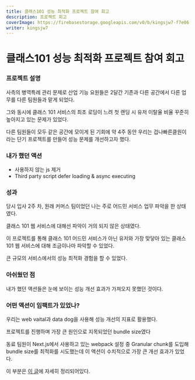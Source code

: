 ```yaml
---
title: 클래스101 성능 최적화 프로젝트 참여 회고
description: 프로젝트 회고 
coverImage: https://firebasestorage.googleapis.com/v0/b/kingsjw7-f7e06.appspot.com/o/images%2Fclass101-logo.jpeg?alt=media&token=5ac85787-a68b-4f9f-a870-78468b5c6b8a
writer: kingsjw7
---
```


# 클래스101 성능 최적화 프로젝트 참여 회고

### 프로젝트 설명
사측의 병역특례 관리 문제로 산업 기능 요원들은 2달간 기존과 다른 공간에서 다른 업무를 다른 팀원들과 맡게 되었다.

그와 동시에 클래스 101 서비스의 최초 로딩이 느려 첫 랜딩 시 유저 이탈율 비율 꾸준히 높아지고 있는 문제가 있었다.

다른 팀원들이 모두 같은 공간에 모이게 된 기회에 약 4주 동안 우리는 겁나빠른클원이라는 단기 프로젝트를 만들어 성능 문제를 개선하고자 했다.

### 내가 했던 액션
- 사용하지 않는 js 제거
- Third party script defer loading & async executing

### 성과
당시 입사 2주 차, 원래 커머스 팀이었던 나는 주로 어드민 서비스 업무 파악을 한 상태였다.

클래스 101 웹 서비스에 대해선 파악이 거의 되지 않은 상태였다.

이 프로젝트를 통해 클래스 101 어드민 서비스가 아닌 유저와 가장 맞닿아 있는 클래스 101 웹 서비스에 대해 조금이나마 파악할 수 있었다.

큰 규모의 서비스에서의 성능 최적화 경험을 할 수 있었다.

### 아쉬웠던 점
내가 했던 액션들은 눈에 보이는 성능 개선 효과가 가져오지 못했던 것이다.

### 어떤 액션이 임팩트가 있었나?
우리는 web vaital과 data dog을 사용해 성능 개선의 지표로 활용했다.

프로젝트를 진행하며 가장 큰 원인으로 지목되었던 bundle size였다

동료 팀원이 Next.js에서 사용하고 있는 webpack 설정 중 Granular chunk를 도입해 bundle size를 최적화를 시도했는데 이 액션이 수치적으로 가장 큰 개선 효과가 있었다.

이 부분은 [이 글](https://medium.com/class101/기술부채가-쌓여있는-상황에서-서비스-성능-임팩트-있게-개선하기-b4c6d8ccc9c6)에 자세히 정리되어있다.

